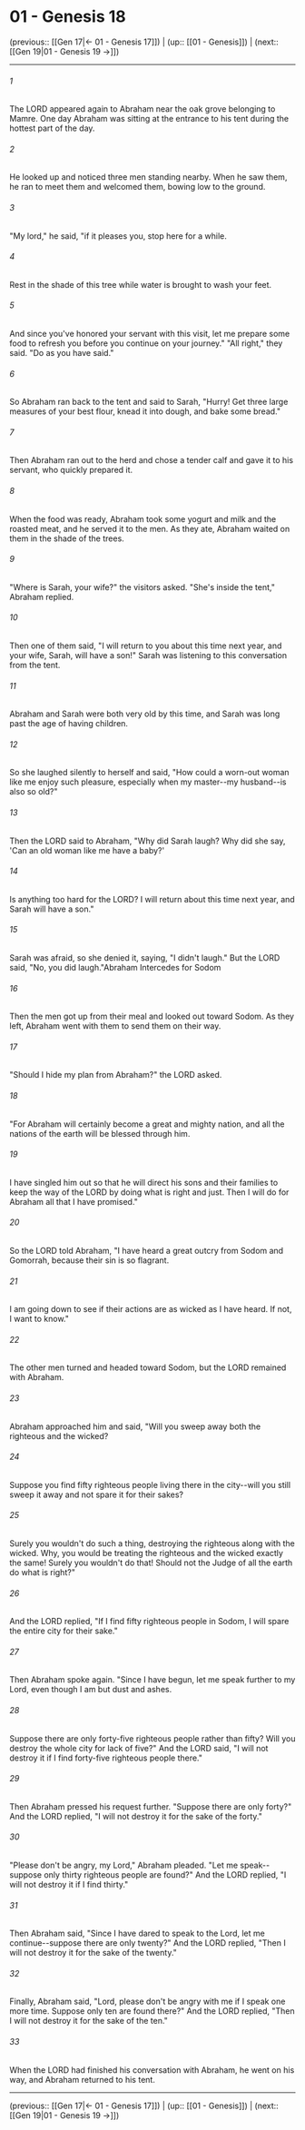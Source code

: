 # 01 - Genesis 18

(previous:: [[Gen 17|← 01 - Genesis 17]]) | (up:: [[01 - Genesis]]) | (next:: [[Gen 19|01 - Genesis 19 →]])

***


###### 1 
The LORD appeared again to Abraham near the oak grove belonging to Mamre. One day Abraham was sitting at the entrance to his tent during the hottest part of the day. 

###### 2 
He looked up and noticed three men standing nearby. When he saw them, he ran to meet them and welcomed them, bowing low to the ground. 

###### 3 
"My lord," he said, "if it pleases you, stop here for a while. 

###### 4 
Rest in the shade of this tree while water is brought to wash your feet. 

###### 5 
And since you've honored your servant with this visit, let me prepare some food to refresh you before you continue on your journey." "All right," they said. "Do as you have said." 

###### 6 
So Abraham ran back to the tent and said to Sarah, "Hurry! Get three large measures of your best flour, knead it into dough, and bake some bread." 

###### 7 
Then Abraham ran out to the herd and chose a tender calf and gave it to his servant, who quickly prepared it. 

###### 8 
When the food was ready, Abraham took some yogurt and milk and the roasted meat, and he served it to the men. As they ate, Abraham waited on them in the shade of the trees. 

###### 9 
"Where is Sarah, your wife?" the visitors asked. "She's inside the tent," Abraham replied. 

###### 10 
Then one of them said, "I will return to you about this time next year, and your wife, Sarah, will have a son!" Sarah was listening to this conversation from the tent. 

###### 11 
Abraham and Sarah were both very old by this time, and Sarah was long past the age of having children. 

###### 12 
So she laughed silently to herself and said, "How could a worn-out woman like me enjoy such pleasure, especially when my master--my husband--is also so old?" 

###### 13 
Then the LORD said to Abraham, "Why did Sarah laugh? Why did she say, 'Can an old woman like me have a baby?' 

###### 14 
Is anything too hard for the LORD? I will return about this time next year, and Sarah will have a son." 

###### 15 
Sarah was afraid, so she denied it, saying, "I didn't laugh." But the LORD said, "No, you did laugh."Abraham Intercedes for Sodom 

###### 16 
Then the men got up from their meal and looked out toward Sodom. As they left, Abraham went with them to send them on their way. 

###### 17 
"Should I hide my plan from Abraham?" the LORD asked. 

###### 18 
"For Abraham will certainly become a great and mighty nation, and all the nations of the earth will be blessed through him. 

###### 19 
I have singled him out so that he will direct his sons and their families to keep the way of the LORD by doing what is right and just. Then I will do for Abraham all that I have promised." 

###### 20 
So the LORD told Abraham, "I have heard a great outcry from Sodom and Gomorrah, because their sin is so flagrant. 

###### 21 
I am going down to see if their actions are as wicked as I have heard. If not, I want to know." 

###### 22 
The other men turned and headed toward Sodom, but the LORD remained with Abraham. 

###### 23 
Abraham approached him and said, "Will you sweep away both the righteous and the wicked? 

###### 24 
Suppose you find fifty righteous people living there in the city--will you still sweep it away and not spare it for their sakes? 

###### 25 
Surely you wouldn't do such a thing, destroying the righteous along with the wicked. Why, you would be treating the righteous and the wicked exactly the same! Surely you wouldn't do that! Should not the Judge of all the earth do what is right?" 

###### 26 
And the LORD replied, "If I find fifty righteous people in Sodom, I will spare the entire city for their sake." 

###### 27 
Then Abraham spoke again. "Since I have begun, let me speak further to my Lord, even though I am but dust and ashes. 

###### 28 
Suppose there are only forty-five righteous people rather than fifty? Will you destroy the whole city for lack of five?" And the LORD said, "I will not destroy it if I find forty-five righteous people there." 

###### 29 
Then Abraham pressed his request further. "Suppose there are only forty?" And the LORD replied, "I will not destroy it for the sake of the forty." 

###### 30 
"Please don't be angry, my Lord," Abraham pleaded. "Let me speak--suppose only thirty righteous people are found?" And the LORD replied, "I will not destroy it if I find thirty." 

###### 31 
Then Abraham said, "Since I have dared to speak to the Lord, let me continue--suppose there are only twenty?" And the LORD replied, "Then I will not destroy it for the sake of the twenty." 

###### 32 
Finally, Abraham said, "Lord, please don't be angry with me if I speak one more time. Suppose only ten are found there?" And the LORD replied, "Then I will not destroy it for the sake of the ten." 

###### 33 
When the LORD had finished his conversation with Abraham, he went on his way, and Abraham returned to his tent.

***

(previous:: [[Gen 17|← 01 - Genesis 17]]) | (up:: [[01 - Genesis]]) | (next:: [[Gen 19|01 - Genesis 19 →]])
